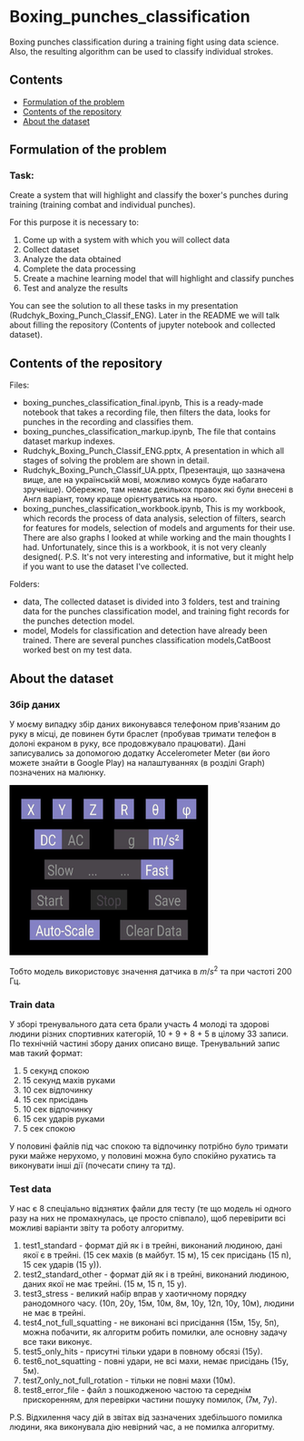 # Boxing_punches_classification
Boxing punches сlassification during a training fight using data science. Also, the resulting algorithm can be used to classify individual strokes.
## Contents

- [Formulation of the problem](#formulation-of-the-problem)
- [Contents of the repository](#contents-of-the-repository)
- [About the dataset](#about-the-dataset)

## Formulation of the problem
### Task:
Create a system that will highlight and classify the boxer's punches during training (training combat and individual punches).

For this purpose it is necessary to:

1) Come up with a system with which you will collect data
2) Collect dataset
3) Analyze the data obtained
4) Complete the data processing
5) Create a machine learning model that will highlight and classify punches
6) Test and analyze the results

You can see the solution to all these tasks in my presentation (Rudchyk_Boxing_Punch_Classif_ENG). Later in the README we will talk about filling the repository (Contents of jupyter notebook and сollected dataset).
## Contents of the repository
Files:
- boxing_punches_classification_final.ipynb, This is a ready-made notebook that takes a recording file, then filters the data, looks for punches in the recording and classifies them.
- boxing_punches_classification_markup.ipynb, The file that contains dataset markup indexes.
- Rudchyk_Boxing_Punch_Classif_ENG.pptx, A presentation in which all stages of solving the problem are shown in detail.
- Rudchyk_Boxing_Punch_Classif_UA.pptx, Презентація, що зазначена вище, але на українській мові, можливо комусь буде набагато зручніше). Обережно, там немає декількох правок які були внесені в Англ варіант, тому краще орієнтуватись на нього.
- boxing_punches_classification_workbook.ipynb, This is my workbook, which records the process of data analysis, selection of filters, search for features for models, selection of models and arguments for their use. There are also graphs I looked at while working and the main thoughts I had. Unfortunately, since this is a workbook, it is not very cleanly designed(. P.S. It's not very interesting and informative, but it might help if you want to use the dataset I've collected.

Folders:
- data, The collected dataset is divided into 3 folders, test and training data for the punches classification model, and training fight records for the punches detection model.
- model, Models for classification and detection have already been trained. There are several punches classification models,CatBoost worked best on my test data.

## About the dataset
### Збір даних
У моєму випадку збір даних виконувався телефоном прив'язаним до руку в місці, де повинен бути браслет (пробував тримати телефон в долоні екраном в руку, все продовжувало працювати).
Дані записувались за допомогою додатку Accelerometer Meter (ви його можете знайти в Google Play) на налаштуваннях (в розділі Graph) позначених на малюнку.

<img src="app_settings.jpg" width="350" height="300" />

Тобто модель використовує значення датчика в 	$m/s^{2}$ та при частоті 200 Гц.

### Train data
У зборі тренувального дата сета брали участь 4 молоді та здорові людини різних спортивних категорій, 10 + 9 + 8 + 5 в цілому 33 записи. 
По технічній частині збору даних описано вище.
Тренувальний запис мав такий формат:
1. 5 секунд спокою
2. 15 секунд махів руками
3. 10 сек відпочинку
4. 15 сек присідань
5. 10 сек відпочинку
6. 15 сек ударів руками
7. 5 сек спокою

У половині файлів під час спокою та відпочинку потрібно було тримати руки майже нерухомо, у половині можна було спокійно рухатись та виконувати інші дії (почесати спину та тд).
### Test data
У нас є 8 спеціально відзнятих файли для тесту (те що модель ні одного разу на них не промахнулась, це просто співпало), щоб перевірити всі можливі варіанти звіту та роботу алгоритму.
1. test1_standard - формат дій як і в трейні, виконаний людиною, дані якої є в трейні. (15 сек махів (в майбут. 15 м), 15 сек присідань (15 п), 15 сек ударів (15 у)).
2. test2_standard_other - формат дій як і в трейні, виконаний людиною, даних якої не має трейні. (15 м, 15 п, 15 у).
3. test3_stress - великий набір вправ у хаотичному порядку ранодомного часу. (10п, 20у, 15м, 10м, 8м, 10у, 12п, 10у, 10м), людини не має в трейні.
4. test4_not_full_squatting - не виконані всі присідання (15м, 15у, 5п), можна побачити, як алгоритм робить помилки, але основну задачу все таки виконує.
5. test5_only_hits - присутні тільки удари в повному обсязі (15у).
6. test6_not_squatting - повні удари, не всі махи, немає присідань (15у, 5м).
7. test7_only_not_full_rotation - тільки не повні махи (10м).
8. test8_error_file - файл з пошкодженою частою та середнім прискоренням, для перевірки частини пошуку помилок, (7м, 7у).

P.S. Відхилення часу дій в звітах від зазначених здебільшого помилка людини, яка виконувала дію невірний час, а не помилка алгоритму.
